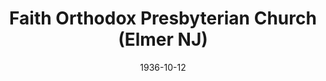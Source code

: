 ---
date: &id001 1936-10-12
end_date: null
location:
  address: 545 Daretown Road
  city: Elmer
  state: NJ
minister:
- end: 1946-01-01
  name: Edward Cooper
  start: 1936-10-12
  type: Pastor
- end: 1948-01-01
  name: John Richmond
  start: 1947-01-01
  type: Pastor
- end: 1957-01-01
  name: Raymond Zorn
  start: 1955-01-01
  type: Pastor
- end: 1963-01-01
  name: Leonard Chanoux
  start: 1957-01-01
  type: Pastor
- end: 1968-01-01
  name: Andrew Wikholm
  start: 1967-01-01
  type: Pastor
- end: 1974-01-01
  name: Lendall Smith
  start: 1969-01-01
  type: Pastor
- end: 1977-01-01
  name: Roy Kerns
  start: 1974-01-01
  type: Pastor
- end: 1986-01-01
  name: Craig Lins
  start: 1978-01-01
  type: Pastor
- end: 2007-01-01
  name: David Cummings
  start: 1986-01-01
  type: Pastor
- end: null
  name: Richard Ellis
  start: 2009-01-01
  type: Pastor
- end: 2008-01-01
  name: Claude Taylor
  start: 1998-01-01
  type: Associate Pastor
- end: null
  name: Andrew Barshinger
  start: 2015-01-01
  type: Associate Pastor
ministers:
- Edward Cooper
- John Richmond
- Raymond Zorn
- Leonard Chanoux
- Andrew Wikholm
- Lendall Smith
- Roy Kerns
- Craig Lins
- David Cummings
- Richard Ellis
- Claude Taylor
- Andrew Barshinger
name: Faith Orthodox Presbyterian Church
names:
- end: null
  name: Faith Orthodox Presbyterian Church
  start: 1936-10-12
origination_date: *id001
raw_data: "NEW JERSEY Elmer\n\nFaith Orthodox Presbyterian Church  (October 12, 1936\u2013\
  \ )\n545 Daretown Road\nPastors: Edward Cooper, 1936\u201346\nJohn Richmond, 1947\u2013\
  48\nRaymond Zorn, 1955\u201357\nLeonard Chanoux, 1957\u201363\nAndrew Wikholm, 1967\u2013\
  68\nLendall Smith, 1969\u201374\nRoy Kerns, 1974\u201377\nCraig Lins, 1978\u2013\
  86\nDavid Cummings, 1986\u20132007\nRichard Ellis, 2009\u2013\nAssoc. Pastors: Claude\
  \ Taylor, 1998\u20132008\nAndrew Barshinger, 2015\u2013"
received_from: null
states:
- NJ
status:
  active: true
  end_date: null
  reason: null
  received_from: null
  withdrawal_to: null
title: Faith Orthodox Presbyterian Church (Elmer NJ)
year_established:
- 1936

---
